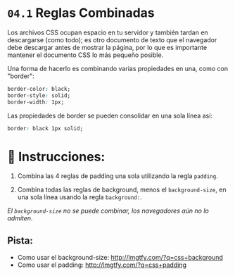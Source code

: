 # `04.1` Reglas Combinadas

Los archivos CSS ocupan espacio en tu servidor y también tardan en descargarse (como todo); es otro documento de texto que el navegador debe descargar antes de mostrar la página, por lo que es importante mantener el documento CSS lo más pequeño posible.

Una forma de hacerlo es combinando varias propiedades en una, como con "border":

```css
border-color: black;
border-style: solid;
border-width: 1px;
```

Las propiedades de border se pueden consolidar en una sola línea así:

```css
border: black 1px solid;
```

# 📝 Instrucciones:


1. Combina las 4 reglas de padding una sola utilizando la regla `padding`.

2. Combina todas las reglas de background, menos el `background-size`, en una sola línea usando la regla `background:`.

*El `background-size` no se puede combinar, los navegadores aún no lo admiten.*

## Pista:

- Como usar el background-size: http://lmgtfy.com/?q=css+background
- Como usar el padding: http://lmgtfy.com/?q=css+padding
